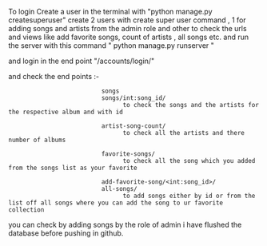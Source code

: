 To login Create a user in the terminal with "python manage.py createsuperuser"
create 2 users with create super user command , 1 for adding songs and artists from the admin role
and other to check the urls and views like add favorite songs, count of artists , all songs etc. 
and run the server with  this command " python manage.py runserver  "

and login in the end point "/accounts/login/"

and check the end points :-  


                              songs 
                              songs/int:song_id/
                                    to check the songs and the artists for the respective album and with id
                              
                              artist-song-count/
                                    to check all the artists and there number of albums
                              
                              favorite-songs/
                                    to check all the song which you added from the songs list as your favorite
                                  
                              add-favorite-song/<int:song_id>/
                              all-songs/
                                    to add songs either by id or from the list off all songs where you can add the song to ur favorite collection


you can check by adding  songs by the role of admin i have flushed the database before pushing in github.
